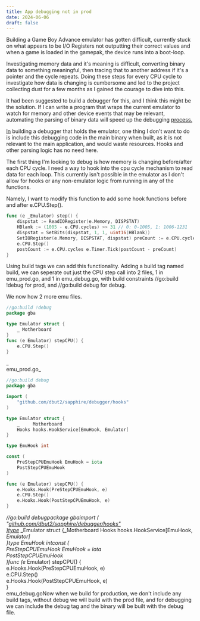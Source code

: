 ```yaml
---
title: App debugging not in prod
date: 2024-06-06
draft: false
---
```

Building a Game Boy Advance emulator has gotten difficult, currently stuck on what appears to be I/O Registers not outputting their correct values and when a game is loaded in the gamepak, the device runs into a boot-loop.

Investigating memory data and it's meaning is difficult, converting binary data to something meaningful, then tracing that to another address if it's a pointer and the cycle repeats. Doing these steps for every CPU cycle to investigate how data is changing is cumbersome and led to the project collecting dust for a few months as I gained the courage to dive into this.

It had been suggested to build a debugger for this, and I think this might be the solution. If I can write a program that wraps the current emulator to watch for memory and other device events that may be relevant, automating the parsing of binary data will speed up the debugging [process.](http://process.In)

[In](http://process.In) building a debugger that holds the emulator, one thing I don't want to do is include this debugging code in the main binary when built, as it is not relevant to the main application, and would waste resources. Hooks and other parsing logic has no need here.

The first thing I'm looking to debug is how memory is changing before/after each CPU cycle. I need a way to hook into the cpu cycle mechanism to read data for each loop. This currently isn't possible in the emulator as I don't allow for hooks or any non-emulator logic from running in any of the functions.

Namely, I want to modify this function to add some hook functions before and after e.CPU.Step().

```go
func (e _Emulator) step() {
    dispstat := ReadIORegister(e.Memory, DISPSTAT)
    HBlank := (1005 - e.CPU.cycles) >> 31 // 0: 0-1005, 1: 1006-1231
    dispstat = SetBits(dispstat, 1, 1, uint16(HBlank))
    SetIORegister(e.Memory, DISPSTAT, dispstat) preCount := e.CPU.cycles
    e.CPU.Step()
    postCount := e.CPU.cycles e.Timer.Tick(postCount - preCount)
}
```

Using build tags we can add this functionality. Adding a build tag named build, we can seperate out just the CPU step call into 2 files, 1 in emu\_prod.go, and 1 in emu\_debug.go, with build constraints //go:build !debug for prod, and //go:build debug for debug.

We now how 2 more emu files.

```go
//go:build !debug
package gba

type Emulator struct {
    _ Motherboard
}
func (e Emulator) stepCPU() {
    e.CPU.Step()
}
```

_  
emu\_prod.go_

```go
//go:build debug
package gba

import (
    "github.com/dbut2/sapphire/debugger/hooks"
)

type Emulator struct {
    _     Motherboard
    Hooks hooks.HookService[EmuHook, Emulator]
}

type EmuHook int

const (
    PreStepCPUEmuHook EmuHook = iota
    PostStepCPUEmuHook
)

func (e Emulator) stepCPU() {
    e.Hooks.Hook(PreStepCPUEmuHook, e)
    e.CPU.Step()
    e.Hooks.Hook(PostStepCPUEmuHook, e)
}
```

_//go:build debugpackage gbaimport (  
"_[_github.com/dbut2/sapphire/debugger/hooks"  
)type_](http://github.com/dbut2/sapphire/debugger/hooks%22%EF%BF%BC\)type) \_Emulator struct {\_Motherboard Hooks hooks.HookService\[EmuHook, _Emulator\]  
}type EmuHook intconst (  
PreStepCPUEmuHook EmuHook = iota  
PostStepCPUEmuHook  
)func (e_ Emulator) stepCPU() {  
e.Hooks.Hook(PreStepCPUEmuHook, e)  
e.CPU.Step()  
e.Hooks.Hook(PostStepCPUEmuHook, e)  
}  
emu\_debug.goNow when we build for production, we don't include any build tags, without debug we will build with the prod file, and for debugging we can include the debug tag and the binary will be built with the debug file.